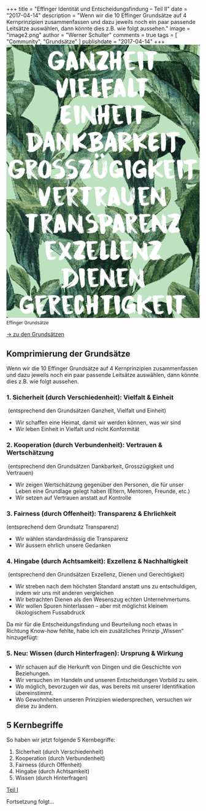 +++
title = "Effinger Identität und Entscheidungsfindung – Teil II"
date = "2017-04-14"
description = "Wenn wir die 10 Effinger Grundsätze auf 4 Kernprinzipien zusammenfassen und dazu jeweils noch ein paar passende Leitsätze auswählen, dann könnte dies z.B. wie folgt aussehen."
image = "image2.png"
author = "Werner Schuller"
comments = true
tags = [ "Community", "Grundsätze" ]
publishdate = "2017-04-14"
+++
![Effinger Grundsätze](image2.png)   
<small>Effinger Grundsätze</small>

<a href="/grundsaetze/" class="btn btn-mod btn-medium btn-round">&rarr; zu den Grundsätzen</a>

## Komprimierung der Grundsätze

<div class="lead">
  Wenn wir die 10 Effinger Grundsätze auf 4 Kernprinzipien zusammenfassen und dazu jeweils noch ein paar passende Leitsätze auswählen, dann könnte dies z.B. wie folgt aussehen.
</div>

### 1. **Sicherheit** (durch Verschiedenheit): Vielfalt & Einheit
 (entsprechend den Grundsätzen Ganzheit, Vielfalt und Einheit)

- Wir schaffen eine Heimat, damit wir werden können, was wir sind   
- Wir leben Einheit in Vielfalt und nicht Konformität   

### 2. **Kooperation** (durch Verbundenheit): Vertrauen & Wertschätzung
 (entsprechend den Grundsätzen Dankbarkeit, Grosszügigkeit und Vertrauen)

- Wir zeigen Wertschätzung gegenüber den Personen, die für unser Leben eine Grundlage gelegt haben (Eltern, Mentoren, Freunde, etc.)   
- Wir setzen auf Vertrauen anstatt auf Kontrolle   

### 3. **Fairness** (durch Offenheit): Transparenz & Ehrlichkeit 
(entsprechend dem Grundsatz Transparenz)

- Wir wählen standardmässig die Transparenz   
- Wir äussern ehrlich unsere Gedanken   

### 4. **Hingabe** (durch Achtsamkeit): Exzellenz & Nachhaltigkeit
 (entsprechend den Grundsätzen Exzellenz, Dienen und Gerechtigkeit)

- Wir streben nach dem höchsten Standard anstatt uns zu entschuldigen, indem wir uns mit anderen vergleichen   
- Wir betrachten Dienen als den Wesenszug echten Unternehmertums   
- Wir wollen Spuren hinterlassen – aber mit möglichst kleinem ökologischem Fussabdruck   

Da mir für die Entscheidungsfindung und Beurteilung noch etwas in Richtung Know-how fehlte, habe ich ein zusätzliches Prinzip „Wissen“ hinzugefügt:

### 5. Neu: **Wissen** (durch Hinterfragen): Ursprung & Wirkung

- Wir schauen auf die Herkunft von Dingen und die Geschichte von Beziehungen.   
- Wir versuchen im Handeln und unseren Entscheidungen Vorbild zu sein.   
- Wo möglich, bevorzugen wir das, was bereits mit unserer Identifikation übereinstimmt.   
- Wo Gewohnheiten unseren Prinzipien wiedersprechen, versuchen wir diese zu ändern.   

## 5 Kernbegriffe

So haben wir jetzt folgende 5 Kernbegriffe:

1. Sicherheit (durch Verschiedenheit)   
2. Kooperation (durch Verbundenheit)   
3. Fairness (durch Offenheit)   
4. Hingabe (durch Achtsamkeit)   
5. Wissen (durch Hinterfragen)   


<a href="/blog/effinger-identitaet-und-entscheidugnsfindung-i/" class="btn btn-mod btn-medium btn-round">Teil I</a>

Fortsetzung folgt…
